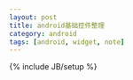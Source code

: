```yaml
---
layout: post
title: android基础控件整理
category: android
tags: [android, widget, note]
---
```

{% include JB/setup %}
